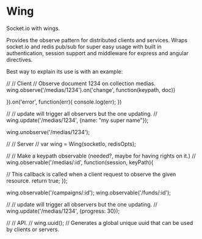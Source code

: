 Wing
====

Socket.io with wings.

Provides the observe pattern for distributed clients and services.
Wraps socket.io and redis pub/sub for super easy usage with built
in authentication, session support and  middleware for express
and angular directives.

Best way to explain its use is with an example:

//
// Client
// Observe document 1234 on collection medias.
wing.observe('/medias/1234').on('change', function(keypath, doc))
  
}).on('error', function(err){
  console.log(err);
})

//
// update will trigger all observers but the one updating.
//
wing.update('/medias/1234', {name: "my super name"});

wing.unobserve('/medias/1234');

//
// Server
//
var wing = Wing(socketIo, redisOpts);

//
// Make a keypath observable (needed?, maybe for having rights on it.)
//
wing.observable('/medias/:id', function(session, keyPath){
  
  // This callback is called when a client request to observe the given resource.
  return true;
});

wing.observable('/campaigns/:id');
wing.observable('/funds/:id');


//
// update will trigger all observers but the one updating.
//
wing.update('/medias/1234', {progress: 30});


//
// API.
//
wing.uuid(); // Generates a global unique uuid that can be used by clients or servers.

